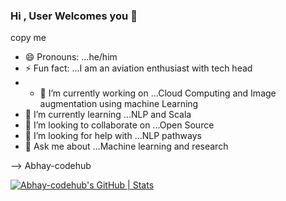 ### Hi , User Welcomes you 👋

<!--
**Abhay-codehub/Abhay-codehub** is a ✨ _special_ ✨ repository because its `README.md` (this file) appears on your GitHub profile.

Here are some ideas to get you started:

- 📫 How to reach me: ...ping me on linkedin "https://www.linkedin.com/in/abhay-prasad-112306267/" ---> copy me
- 😄 Pronouns: ...he/him
- ⚡ Fun fact: ...I am an aviation enthusiast with tech head
- - 🔭 I’m currently working on ...Cloud Computing and Image augmentation using machine Learning
- 🌱 I’m currently learning ...NLP and Scala
- 👯 I’m looking to collaborate on ...Open Source
- 🤔 I’m looking for help with ...NLP pathways
- 💬 Ask me about ...Machine learning and research

--> Abhay-codehub








[![Abhay-codehub's GitHub | Stats](https://stats.quine.sh/Abhay-codehub/github?theme=dark)](https://quine.sh)
